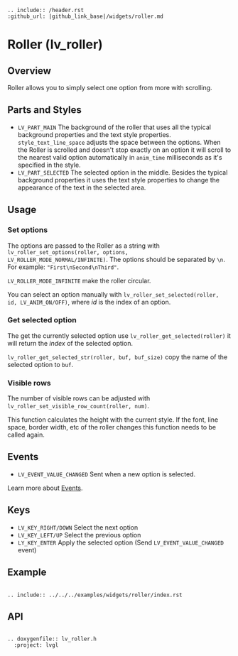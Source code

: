 ```eval_rst
.. include:: /header.rst 
:github_url: |github_link_base|/widgets/roller.md
```
# Roller (lv_roller)

## Overview

Roller allows you to simply select one option from more with scrolling. 

## Parts and Styles
- `LV_PART_MAIN` The background of the roller that uses all the typical background properties and the text style properties. `style_text_line_space` adjusts the space between the options. 
When the Roller is scrolled and doesn't stop exactly on an option it will scroll to the nearest valid option automatically in `anim_time` milliseconds as it's specified in the style.
- `LV_PART_SELECTED` The selected option in the middle. Besides the typical background properties it uses the text style properties to change the appearance of the text in the selected area.

## Usage

### Set options
The options are passed to the Roller as a string with `lv_roller_set_options(roller, options, LV_ROLLER_MODE_NORMAL/INFINITE)`. The options should be separated by `\n`. For example: `"First\nSecond\nThird"`.

`LV_ROLLER_MODE_INFINITE` make the roller circular.

You can select an option manually with `lv_roller_set_selected(roller, id, LV_ANIM_ON/OFF)`, where *id* is the index of an option.

### Get selected option
The get the currently selected option use `lv_roller_get_selected(roller)` it will return the *index* of the selected option.

`lv_roller_get_selected_str(roller, buf, buf_size)` copy the name of the selected option to `buf`.

### Visible rows
The number of visible rows can be adjusted with `lv_roller_set_visible_row_count(roller, num)`.

This function calculates the height with the current style. If the font, line space, border width, etc of the roller changes this function needs to be called again. 

## Events
- `LV_EVENT_VALUE_CHANGED` Sent when a new option is selected.

Learn more about [Events](/overview/event).

## Keys
- `LV_KEY_RIGHT/DOWN` Select the next option
- `LV_KEY_LEFT/UP` Select the previous option
- `LY_KEY_ENTER` Apply the selected option (Send `LV_EVENT_VALUE_CHANGED` event) 

## Example

```eval_rst

.. include:: ../../../examples/widgets/roller/index.rst

```

## API 

```eval_rst

.. doxygenfile:: lv_roller.h
  :project: lvgl
        
```
